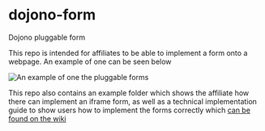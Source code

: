 # dojono-form
Dojono pluggable form


This repo is intended for affiliates to be able to implement a form onto a webpage. An example of one can be seen below

![An example of one the pluggable forms](http://jack.dojono.co.uk/flexytechimages/embeddedform.jpg)


This repo also contains an example folder which shows the affiliate how there can implement an iframe form, as well as a technical implementation guide to show users how to implement the forms correctly which [can be found on the wiki](https://github.com/quiddihub/dojono-form-development/wiki)

